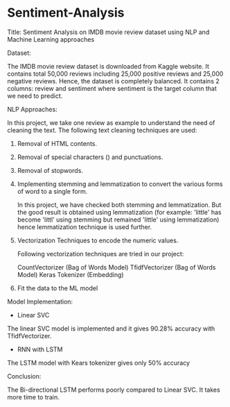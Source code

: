 # Sentiment-Analysis

Title: Sentiment Analysis on IMDB movie review dataset using NLP and Machine Learning approaches

Dataset:

The IMDB movie review dataset is downloaded from Kaggle website. It contains total 50,000 reviews including 25,000 positive reviews and 25,000 negative reviews. Hence, the dataset is completely balanced. It contains 2 columns: review and sentiment where sentiment is the target column that we need to predict.

NLP Approaches:

In this project, we take one review as example to understand the need of cleaning the text. The following text cleaning techniques are used:

1. Removal of HTML contents.

2. Removal of special characters (\) and punctuations.

3. Removal of stopwords. 

4. Implementing stemming and lemmatization to convert the various forms of word to a single form.

    In this project, we have checked both stemming and lemmatization. But the good result is obtained using lemmatization (for example: 'little' has become 'littl' 
    using stemming but remained 'little' using lemmatization) hence lemmatization technique is used further.

5. Vectorization Techniques to encode the numeric values.

   Following vectorization techniques are tried in our project:

   CountVectorizer (Bag of Words Model)
   TfidfVectorizer (Bag of Words Model)
   Keras Tokenizer (Embedding)


6. Fit the data to the ML model

Model Implementation:

- Linear SVC

The linear SVC model is implemented and it gives 90.28% accuracy with TfidfVectorizer. 

- RNN with LSTM

The LSTM model with Kears tokenizer gives only 50% accuracy 

Conclusion:

The Bi-directional LSTM performs poorly compared to Linear SVC. It takes more time to train.



